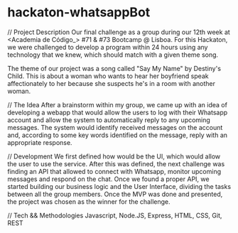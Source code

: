 # hackaton-whatsappBot

// Project Description
Our final challenge as a group during our 12th week at <Academia de Código_> #71 & #73 Bootcamp @ Lisboa. For this Hackaton, we were challenged to develop a program within 24 hours using any technology that we knew, which should match with a given theme song.

The theme of our project was a song called "Say My Name" by Destiny's Child. 
This is about a woman who wants to hear her boyfriend speak affectionately to her because she suspects he's in a room with another woman.

// The Idea
After a brainstorm within my group, we came up with an idea of developing a webapp that would allow the users to log with their Whatsapp account and allow the system to automatically reply to any upcoming messages. The system would identify received messages on the account and, according to some key words identified on the message, reply with an appropriate response.

// Development
We first defined how would be the UI, which would allow the user to use the service. After this was defined, the next challenge was finding an API that allowed to connect with Whatsapp, monitor upcoming messages and respond on the chat. Once we found a proper API, we started building our business logic and the User Interface, dividing the tasks between all the group members. Once the MVP was done and presented, the project was chosen as the winner for the challenge.

// Tech && Methodologies
Javascript, Node.JS, Express, HTML, CSS, Git, REST
